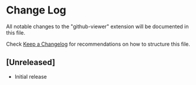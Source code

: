 # Change Log
All notable changes to the "github-viewer" extension will be documented in this file.

Check [Keep a Changelog](http://keepachangelog.com/) for recommendations on how to structure this file.

## [Unreleased]
- Initial release